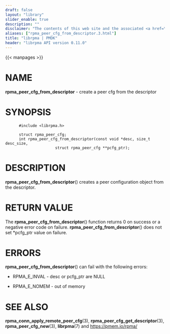 ```yaml
---
draft: false
layout: "library"
slider_enable: true
description: ""
disclaimer: "The contents of this web site and the associated <a href=\"https://github.com/pmem\">GitHub repositories</a> are BSD-licensed open source."
aliases: ["rpma_peer_cfg_from_descriptor.3.html"]
title: "librpma | PMDK"
header: "librpma API version 0.11.0"
---
```

{{< manpages >}}

[comment]: <> (SPDX-License-Identifier: BSD-3-Clause)
[comment]: <> (Copyright 2020, Intel Corporation)

NAME
====

**rpma\_peer\_cfg\_from\_descriptor** - create a peer cfg from the
descriptor

SYNOPSIS
========

          #include <librpma.h>

          struct rpma_peer_cfg;
          int rpma_peer_cfg_from_descriptor(const void *desc, size_t desc_size,
                          struct rpma_peer_cfg **pcfg_ptr);

DESCRIPTION
===========

**rpma\_peer\_cfg\_from\_descriptor**() creates a peer configuration
object from the descriptor.

RETURN VALUE
============

The **rpma\_peer\_cfg\_from\_descriptor**() function returns 0 on
success or a negative error code on failure.
**rpma\_peer\_cfg\_from\_descriptor**() does not set \*pcfg\_ptr value
on failure.

ERRORS
======

**rpma\_peer\_cfg\_from\_descriptor**() can fail with the following
errors:

-   RPMA\_E\_INVAL - desc or pcfg\_ptr are NULL

-   RPMA\_E\_NOMEM - out of memory

SEE ALSO
========

**rpma\_conn\_apply\_remote\_peer\_cfg**(3),
**rpma\_peer\_cfg\_get\_descriptor**(3), **rpma\_peer\_cfg\_new**(3),
**librpma**(7) and https://pmem.io/rpma/
